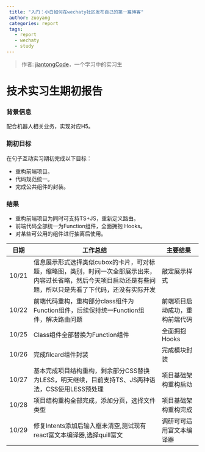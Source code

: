 ```yaml
---
 title: "入门：小白如何在wechaty社区发布自己的第一篇博客"
 author: zuoyang
 categories: report
 tags:
   - report
   - wechaty
   - study
---
```


> 作者: [jiantongCode](https://github.com/jiantongCode)，一个学习中的实习生

# 技术实习生期初报告

### 背景信息

配合机器人相关业务，实现对应H5。

### 期初目标

在句子互动实习期初完成以下目标：

- 重构前端项目。
- 代码规范统一。
- 完成公共组件的封装。

### 结果

- 重构前端项目为同时可支持TS+JS，重新定义路由。
- 前端代码全部统一为Function组件，全面拥抱 Hooks。
- 对某些可公用的组件进行抽离后使用。

| 日期  | 工作总结                                                     | 主要结果                       |
| ----- | ------------------------------------------------------------ | ------------------------------ |
| 10/21 | 信息展示形式选择类似cubox的卡片，可对标题，缩略图，类别，时间一次全部展示出来，内容过长省略，然后今天项目启动还是有些问题，所以只是先看了下代码，还没有实际开发 | 敲定展示样式                   |
| 10/22 | 前端代码重构，重构部分class组件为Function组件，后续保持统一Function组件，解决路由问题 | 前端项目启动成功，重构前端代码 |
| 10/25 | Class组件全部替换为Function组件                              | 全面拥抱Hooks                  |
| 10/26 | 完成filcard组件封装                                          | 完成模块封装                   |
| 10/27 | 基本完成项目结构重构，剩余部分CSS替换为LESS，明天继续，目前支持TS、JS两种语法，CSS使用LESS预处理 | 项目基础架构重构启动           |
| 10/28 | 项目结构重构全部完成，添加分页，选择文件类型                 | 项目基础架构重构完成           |
| 10/29 | 修复lntents添加后输入框未清空,测试现有react富文本编译器,选择quill富文 | 调研可可适用富文本编译器       |